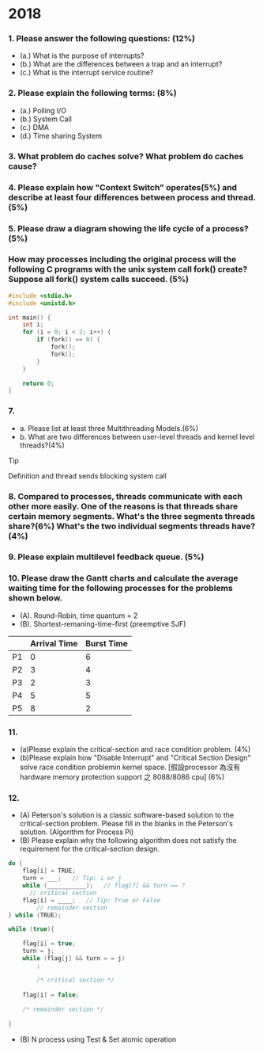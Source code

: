 # 2018

### 1. Please answer the following questions: (12%) 

- (a.) What is the purpose of interrupts?
- (b.) What are the differences between a trap and an interrupt?
- (c.) What is the interrupt service routine? 

### 2. Please explain the following terms: (8%) 
- (a.) Polling I/O
- (b.) System Call
- (c.) DMA
- (d.) Time sharing System 

### 3. What problem do caches solve? What problem do caches cause?

### 4. Please explain how "Context Switch" operates(5%) and describe at least four differences between process and thread.(5%)


### 5. Please draw a diagram showing the life cycle of a process?(5%)

### How may processes including the original process will the following C programs with the unix system call fork() create? Suppose all fork() system calls succeed. (5%)

```c
#include <stdio.h>
#include <unistd.h>

int main() {
    int i; 
    for (i = 0; i < 2; i++) {
        if (fork() == 0) {
            fork();
            fork();
        }
    }

    return 0;
}
```

### 7. 
- a. Please list at least three Multithreading Models.(6%)
- b. What are two differences between user-level threads and kernel level threads?(4%) 

> [!TIP]
> Definition and thread sends blocking system call


### 8. Compared to processes, threads communicate with each other more easily. One of the reasons is that threads share certain memory segments. What's the three segments threads share?(6%) What's the two individual segments threads have?(4%)

### 9. Please explain multilevel feedback queue. (5%)

### 10. Please draw the Gantt charts and calculate the average waiting time for the following processes for the problems shown below.

- (A). Round-Robin, time quantum = 2
- (B). Shortest-remaning-time-first (preemptive SJF)

|  | Arrival Time | Burst Time |
| --- | --- | --- |
| P1 | 0 | 6 |
| P2 | 3 | 4 |
| P3 | 2 | 3 |
| P4 | 5 | 5 |
| P5 | 8 | 2 |

### 11. 

- (a)Please explain the critical-section and race condition problem. (4%)
- (b)Please explain how "Disable Interrupt" and "Critical Section Design" solve race condition problemin kernel space. [假設processor 為沒有 hardware memory protection support 之 8088/8086 cpu] (6%)

### 12. 

- (A) Peterson's solution is a classic software-based solution to the critical-section problem. Please fill in the blanks in the Peterson's solution. (Algorithm for Process Pi)
- (B) Please explain why the following algorithm does not satisfy the requirement for the critical-section design.

```c
do {
    flag[i] = TRUE;
    turn = ___;   // Tip: i or j
    while (___________);   // flag[?] && turn == ?
      // critical section
    flag[i] = ____;   // Tip: True or False
        // remainder section
} while (TRUE);
```


```c
while (true){ 

    flag[i] = true; 
    turn = j; 
    while (flag[j] && turn = = j)
        ;

        /* critical section */
 
    flag[i] = false;
 
    /* remainder section */
 
}
```

- (B) N process using Test & Set atomic operation